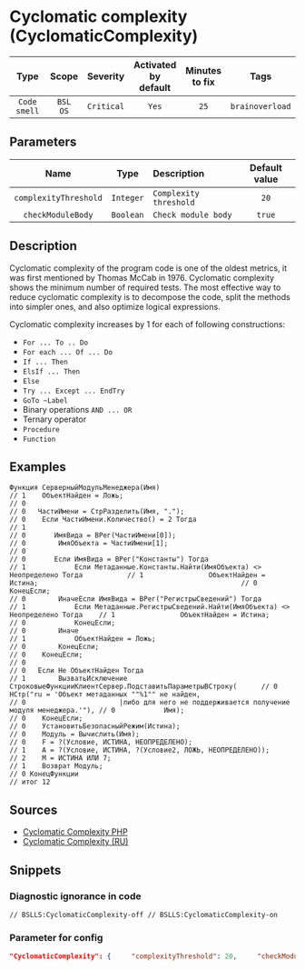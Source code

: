 # Cyclomatic complexity (CyclomaticComplexity)

Type | Scope | Severity | Activated<br>by default | Minutes<br>to fix | Tags
:-: | :-: | :-: | :-: | :-: | :-:
`Code smell` | `BSL`<br>`OS` | `Critical` | `Yes` | `25` | `brainoverload`

## Parameters

Name | Type | Description | Default value
:-: | :-: | :-- | :-:
`complexityThreshold` | `Integer` | `Complexity threshold` | `20`
`checkModuleBody` | `Boolean` | `Check module body` | `true`

<!-- Блоки выше заполняются автоматически, не трогать -->

## Description

<!-- Описание диагностики заполняется вручную. Необходимо понятным языком описать смысл и схему работу -->

Cyclomatic complexity of the program code is one of the oldest metrics, it was first mentioned by Thomas McCab in 1976. Cyclomatic complexity shows the minimum number of required tests. The most effective way to reduce cyclomatic complexity is to decompose the code, split the methods into simpler ones, and also optimize logical expressions.

Cyclomatic complexity increases by 1 for each of following constructions:

- `For ... To .. Do`
- `For each ... Of ... Do`
- `If ... Then`
- `ElsIf ... Then`
- `Else`
- `Try ... Except ... EndTry`
- `GoTo ~Label`
- Binary operations `AND ... OR`
- Ternary operator
- `Procedure`
- `Function`

## Examples

<!-- В данном разделе приводятся примеры, на которые диагностика срабатывает, а также можно привести пример, как можно исправить ситуацию -->

```bsl
Функция СерверныйМодульМенеджера(Имя)                                                   // 1 	ОбъектНайден = Ложь;                                                                // 0                                                                                         // 0 	ЧастиИмени = СтрРазделить(Имя, ".");                                                // 0 	Если ЧастиИмени.Количество() = 2 Тогда                                              // 1                                                                                         // 0 		ИмяВида = ВРег(ЧастиИмени[0]);                                                  // 0 		ИмяОбъекта = ЧастиИмени[1];                                                     // 0                                                                                         // 0 		Если ИмяВида = ВРег("Константы") Тогда                                          // 1 			Если Метаданные.Константы.Найти(ИмяОбъекта) <> Неопределено Тогда           // 1 				ОбъектНайден = Истина;                                                  // 0 			КонецЕсли;                                                                  // 0 		ИначеЕсли ИмяВида = ВРег("РегистрыСведений") Тогда                              // 1 			Если Метаданные.РегистрыСведений.Найти(ИмяОбъекта) <> Неопределено Тогда    // 1 				ОбъектНайден = Истина;                                                  // 0 			КонецЕсли;                                                                  // 0 		Иначе                                                                           // 1 			ОбъектНайден = Ложь;                                                        // 0 		КонецЕсли;                                                                      // 0 	КонецЕсли;                                                                          // 0                                                                                         // 0 	Если Не ОбъектНайден Тогда                                                          // 1 		ВызватьИсключение СтроковыеФункцииКлиентСервер.ПодставитьПараметрыВСтроку(      // 0 			НСтр("ru = 'Объект метаданных ""%1"" не найден,                             // 0 			           |либо для него не поддерживается получение модуля менеджера.'"), // 0 			Имя);                                                                       // 0 	КонецЕсли;                                                                          // 0 	УстановитьБезопасныйРежим(Истина);                                                  // 0 	Модуль = Вычислить(Имя);                                                            // 0 	F = ?(Условие, ИСТИНА, НЕОПРЕДЕЛЕНО);                                               // 1 	А = ?(Условие, ИСТИНА, ?(Условие2, ЛОЖЬ, НЕОПРЕДЕЛЕНО));                            // 2 	M = ИСТИНА ИЛИ 7;                                                                   // 1 	Возврат Модуль;                                                                     // 0 КонецФункции                                                                            // итог 12
```

## Sources

<!-- Необходимо указывать ссылки на все источники, из которых почерпнута информация для создания диагностики -->

- [Cyclomatic Complexity PHP](https://pdepend.org/documentation/software-metrics/cyclomatic-complexity.html)
- [Cyclomatic Complexity (RU)](https://ru.wikipedia.org/wiki/%D0%A6%D0%B8%D0%BA%D0%BB%D0%BE%D0%BC%D0%B0%D1%82%D0%B8%D1%87%D0%B5%D1%81%D0%BA%D0%B0%D1%8F_%D1%81%D0%BB%D0%BE%D0%B6%D0%BD%D0%BE%D1%81%D1%82%D1%8C)

## Snippets

<!-- Блоки ниже заполняются автоматически, не трогать -->

### Diagnostic ignorance in code

```bsl
// BSLLS:CyclomaticComplexity-off // BSLLS:CyclomaticComplexity-on
```

### Parameter for config

```json
"CyclomaticComplexity": {     "complexityThreshold": 20,     "checkModuleBody": true }
```
